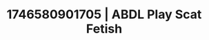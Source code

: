 ---
categories:
- Roleplay seduction
- AI-generated
- Erotic dance
- Lip biting
- Pierced & proud
- ASMR
- Cosplay
- 3D erotic games
image: /assets/images/1746580901705.jpg
layout: post
seo:
  description: Featured content with exclusive ABDL Play, Scat Fetish. HD images available.
  keywords: ABDL Play, Scat Fetish
  og_image: /assets/images/1746580901705.jpg
  schema_type: VisualArtwork
tags:
- '#1746580901705'
- ABDL Play
- Scat Fetish
title: 1746580901705 | ABDL Play Scat Fetish
---